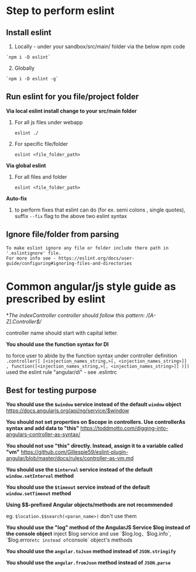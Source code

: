 # Step to perform eslint

##  Install eslint 
  1. Locally - under your sandbox/src/main/ folder via the below npm code

    `npm i -D eslint`
  2. Globally 

    `npm i -D eslint -g`

##  Run eslint for you file/project folder
  **Via local eslint install change to your src/main folder**
  1. For all js files under webapp

      `eslint ./`
      
  2. For specific file/folder

      `eslint <file_folder_path>`

  **Via global eslint**
  1. For all files and folder

      `eslint <file_folder_path>`

  **Auto-fix**
  1. to perform fixes that eslint can do (for ex. semi colons , single quotes), suffix 
  `--fix` flag to the above two eslint syntax

##  Ignore file/folder from parsing
    To make eslint ignore any file or folder include there path in '.eslintignore' file. 
    For more info see - https://eslint.org/docs/user-guide/configuring#ignoring-files-and-directories


# Common angular/js style guide as prescribed by eslint 

**The indexController controller should follow this pattern: /[A-Z].*Controller$/**

controller name should start with capital letter.

**You should use the function syntax for DI**

to force user to abide by the function syntax under controller definition `.controller([ [<injection_names_string,>[, <injection_names_string>]] , function([<injection_names_string,>[, <injection_names_string>]] )])` 
used the eslint rule "angular/di" - see .eslintrc

##  Best for testing purpose
**You should use the `$window` service instead of the default `window` object**
https://docs.angularjs.org/api/ng/service/$window

**You should not set properties on $scope in controllers. Use controllerAs syntax and add data to "this"**
https://toddmotto.com/digging-into-angulars-controller-as-syntax/ 

**You should not use "this" directly. Instead, assign it to a variable called "vm"**
https://github.com/Gillespie59/eslint-plugin-angular/blob/master/docs/rules/controller-as-vm.md

**You should use the `$interval` service instead of the default `window.setInterval` method**

**You should use the `$timeout` service instead of the default `window.setTimeout` method**

**Using $$-prefixed Angular objects/methods are not recommended**

  eg. ` $location.$$search(<paran_name>) ` don't use them

**You should use the "log" method of the AngularJS Service $log instead of the console object**
inject $log service and use `$log.log`, `$log.info`, `$log.error` etc instead of `console` object's methods

**You should use the `angular.toJson` method instead of `JSON.stringify`**

**You should use the `angular.fromJson` method instead of `JSON.parse`**
